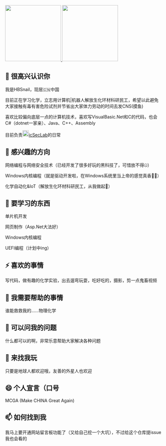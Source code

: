<a href="https://github.com/HBSnail">
  <img height="180em" src="https://github-readme-stats.vercel.app/api?username=HBSnail&count_private=true&show_icons=true&bg_color=40,FFFFFF,DDDDFF" />
  <img height="180em" src="https://github-readme-stats.vercel.app/api/top-langs/?username=HBSnail&bg_color=40,FFFFFF,EEEEEF&layout=compact" />
</a>

## 👋 很高兴认识你

我是HBSnail，现居🇨🇳中国

目前正在学习化学，立志用计算机|机器人解放生化环材科研民工，希望以此避免大家接触有毒有害危险试剂并节省出大家体力劳动的时间去发CNS(摸鱼)

喜欢比较偏向底层一点的计算机技术，喜欢写VisualBasic.Net和C的代码，也会 C#（dotnet一家亲）、Java、C++、Assembly



目前负责<a href="https://github.com/icSecLab/"><img height="20em" src="https://avatars.githubusercontent.com/u/95754493?s=200&v=4"/>icSecLab</a>的日常


## 🔭 感兴趣的方向

网络编程与网络安全技术（已经开发了很多好玩的黑科技了，可惜放不得🤐）

Windows内核编程（就是驱动开发啦，在Windows系统里当上帝的感觉真香🧝‍♂️）

化学自动化&IoT（解放生化环材科研民工，从我做起🔧）

## 🌱 要学习的东西

单片机开发

网页制作（Asp.Net大法好）

Windows内核编程

UEFI编程（计划中ing）

## ⚡ 喜欢的事情

写代码，做有趣的化学实验，出去遛弯玩耍，吃好吃的，摄影，剪一点鬼畜视频

## 🤔 我需要帮助的事情

谁能救救我的......物理化学

## 💬 可以问我的问题

什么都可以的啊，非常乐意帮助大家解决各种问题

## 👯 来找我玩

只要是地球人都欢迎哦，友善的外星人也欢迎

## 😄 个人宣言（口号

MCGA (Make CHINA Great Again)

## 📫 如何找到我

我马上要开通网站留言板功能了（又给自己挖一个大坑），不过给这个仓库提issue我也会看的
